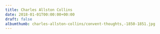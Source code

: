 ```yaml
---
title: Charles Allston Collins
date: 2018-01-01T00:00:00+00:00
draft: false
albumthumb: charles-allston-collins/convent-thoughts,-1850-1851.jpg
---
```

